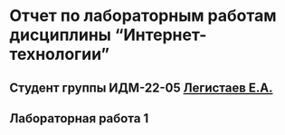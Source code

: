 # Отчет по лабораторным работам дисциплины “Интернет-технологии”

## Студент группы ИДМ-22-05 [Легистаев Е.А.](https://github.com/LegistaevE)

## Лабораторная работа 1
